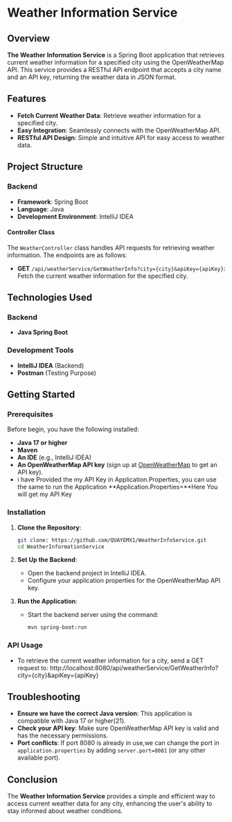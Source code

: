 # Weather Information Service

## Overview

**The Weather Information Service** is a Spring Boot application that retrieves current weather information for a specified city using the OpenWeatherMap API. This service provides a RESTful API endpoint that accepts a city name and an API key, returning the weather data in JSON format.

## Features

- **Fetch Current Weather Data**: Retrieve weather information for a specified city.
- **Easy Integration**: Seamlessly connects with the OpenWeatherMap API.
- **RESTful API Design**: Simple and intuitive API for easy access to weather data.

## Project Structure

### Backend

- **Framework**: Spring Boot
- **Language**: Java
- **Development Environment**: IntelliJ IDEA

#### Controller Class

The `WeatherController` class handles API requests for retrieving weather information. The endpoints are as follows:

- **GET** `/api/weatherService/GetWeatherInfo?city={city}&apiKey={apiKey}`: Fetch the current weather information for the specified city.

## Technologies Used

### Backend

- **Java Spring Boot**

### Development Tools

- **IntelliJ IDEA** (Backend)
- **Postman** (Testing Purpose)

## Getting Started

### Prerequisites

Before begin, you have the following installed:

- **Java 17 or higher**
- **Maven**
- **An IDE** (e.g., IntelliJ IDEA)
- **An OpenWeatherMap API key** (sign up at [OpenWeatherMap](https://openweathermap.org/api) to get an API key).
- i have Provided the my API Key in Application.Properties, you can use the same to run the Application
  **Application.Properties=**Here You will get my API Key

### Installation

1. **Clone the Repository**:

    ```bash
    git clone: https://github.com/QUAYEMX1/WeatherInfoService.git
    cd WeatherInformationService
    ```

2. **Set Up the Backend**:
   - Open the backend project in IntelliJ IDEA.
   - Configure your application properties for the OpenWeatherMap API key.

3. **Run the Application**:
   - Start the backend server using the command:
     ```bash
     mvn spring-boot:run
     ```

### API Usage

- To retrieve the current weather information for a city, send a GET request to:
  http://localhost:8080/api/weatherService/GetWeatherInfo?city={city}&apiKey={apiKey}

  
## Troubleshooting

- **Ensure we have the correct Java version**: This application is compatible with Java 17 or higher(21).
- **Check your API key**: Make sure OpenWeatherMap API key is valid and has the necessary permissions.
- **Port conflicts**: If port 8080 is already in use,we can change the port in `application.properties` by adding `server.port=8081` (or any other available port).

## Conclusion

The **Weather Information Service** provides a simple and efficient way to access current weather data for any city, enhancing the user's ability to stay informed about weather conditions.
